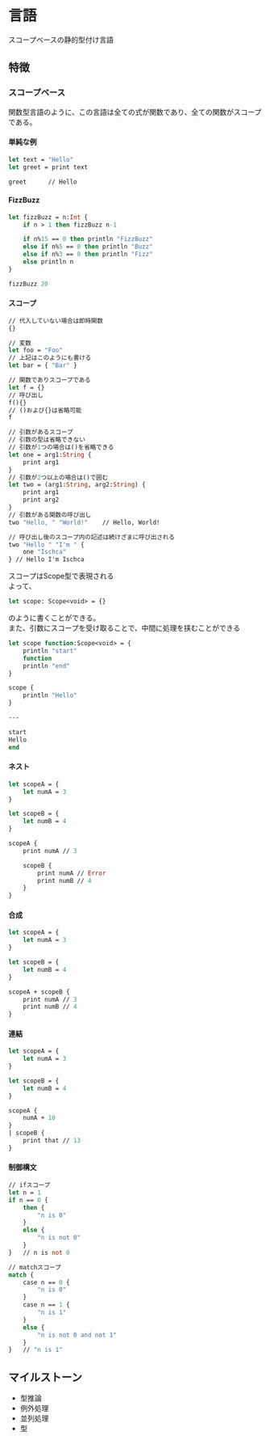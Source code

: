 # 言語
スコープベースの静的型付け言語
## 特徴
### スコープベース
関数型言語のように、この言語は全ての式が関数であり、全ての関数がスコープである。
#### 単純な例
```ocaml
let text = "Hello"
let greet = print text

greet      // Hello
```
#### FizzBuzz
```ocaml
let fizzBuzz = n:Int {
    if n > 1 then fizzBuzz n-1

    if n%15 == 0 then println "FizzBuzz"
    else if n%5 == 0 then println "Buzz"
    else if n%3 == 0 then println "Fizz"
    else println n
}

fizzBuzz 20
```
#### スコープ
```ocaml
// 代入していない場合は即時関数
{}

// 変数
let foo = "Foo"
// 上記はこのようにも書ける
let bar = { "Bar" }

// 関数でありスコープである
let f = {}
// 呼び出し
f(){}
// ()および{}は省略可能
f

// 引数があるスコープ
// 引数の型は省略できない
// 引数が1つの場合は()を省略できる
let one = arg1:String {
    print arg1
}
// 引数が2つ以上の場合は()で囲む
let two = (arg1:String, arg2:String) {
    print arg1
    print arg2
}
// 引数がある関数の呼び出し
two "Hello, " "World!"    // Hello, World!

// 呼び出し後のスコープ内の記述は続けざまに呼び出される
two "Hello " "I'm " {
    one "Ischca"
} // Hello I'm Ischca
```
スコープはScope<T>型で表現される  
よって、
```ocaml
let scope: Scope<void> = {}
```
のように書くことができる。  
また、引数にスコープを受け取ることで、中間に処理を挟むことができる
```ocaml
let scope function:Scope<void> = {
    println "start"
    function
    println "end"
}

scope {
    println "Hello"
}

---

start
Hello
end

```
#### ネスト
```ocaml
let scopeA = {
    let numA = 3
}

let scopeB = {
    let numB = 4
}

scopeA {
    print numA // 3

    scopeB {
        print numA // Error
        print numB // 4
    }
}
```
#### 合成
```ocaml
let scopeA = {
    let numA = 3
}

let scopeB = {
    let numB = 4
}

scopeA + scopeB {
    print numA // 3
    print numB // 4
}
```
#### 連結
```ocaml
let scopeA = {
    let numA = 3
}

let scopeB = {
    let numB = 4
}

scopeA {
    numA + 10
}
| scopeB {
    print that // 13
}
```
#### 制御構文
```ocaml
// ifスコープ
let n = 1
if n == 0 {
    then {
        "n is 0"
    }
    else {
        "n is not 0"
    }
}   // n is not 0

// matchスコープ
match {
    case n == 0 {
        "n is 0"
    }
    case n == 1 {
        "n is 1"
    }
    else {
        "n is not 0 and not 1"
    }
}   // "n is 1"

```
## マイルストーン
- 型推論
- 例外処理
- 並列処理
- 型

